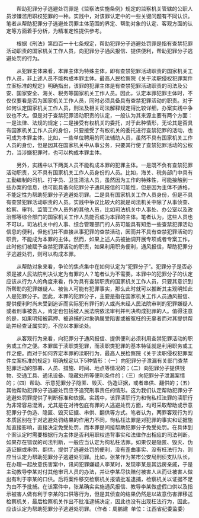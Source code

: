 　　帮助犯罪分子逃避处罚罪是《监察法实施条例》规定的监察机关管辖的公职人员涉嫌滥用职权犯罪的一种。实践中，对该罪认定中的一些关键问题有不同认识。笔者从帮助犯罪分子逃避处罚罪主体范围的界定、帮助对象的认定、客观方面的认定等方面着手分析，为精准定性提供参考。

　　根据《刑法》第四百一十七条规定，帮助犯罪分子逃避处罚罪是指有查禁犯罪活动职责的国家机关工作人员，向犯罪分子通风报信、提供便利，帮助犯罪分子逃避处罚的行为。

　　从犯罪主体来看，本罪主体为特殊主体，即有查禁犯罪活动职责的国家机关工作人员，非上述人员不能构成本罪主体。最高人民检察院《关于渎职侵权犯罪案件立案标准的规定》明确指出，该罪的犯罪主体是有查禁犯罪活动职责的司法及公安、国家安全、海关、税务等国家机关工作人员。因此，认定本罪犯罪主体时，不仅仅要看是否为国家机关工作人员，同时必须具备具有查禁犯罪活动的职责。对于如何认定国家机关工作人员，刑法及相关司法解释规定得比较详细，办案实践中争议也不大。但是对于查禁犯罪活动职责的认定，一般认为其来源主要有两个方面：一是法律、法规的规定；二是接受有权机关的委托，对于此种情形，无论其是否具有国家机关工作人员的身份，只要接受了有权机关的委托进行查禁犯罪的活动，也可成为本罪主体。比如，一些单位聘用的司法辅助人员，虽然不具有国家机关工作人员的身份，但是因其在国家机关中从事公务，只要其行使了查禁犯罪活动的公权力，当涉嫌犯罪时，也可以构成本罪主体。

　　另外，实践中以下两类人员不能构成本罪的犯罪主体。一是既不负有查禁犯罪活动职责，又不具有国家机关工作人员身份的人员。比如，海关、税务部门中具有工勤编制的司机、打字员、卫生清洁人员，虽然因为工作的特殊性，可能接触到一些办案的信息，也可能具备向犯罪分子通风报信的可能性，但是因为主体不适格，不能定性为帮助犯罪分子逃避处罚罪。二是具有国家机关工作人员身份，但是不具有查禁犯罪活动职责的人员。实践中争议比较大的就是司法机关中除了从事侦查、检察、审判、监管工作人员外的其他人员，比如司法机关中人事处、办公室以及政治部等综合部门的国家机关工作人员能否成为本罪的主体。笔者认为，这些人员也不可以，司法机关中的人事、综合管理部门的人员可能具有知悉一些查禁犯罪活动信息的便利，但他们并不直接从事犯罪的查禁活动，因而并不具有查禁犯罪活动的职责，不能成为本罪的主体。然而，如果上述人员被抽调开展专项或者专案工作，此时他们被赋予查禁犯罪活动的职责，如果利用职务便利，通风报信，帮助犯罪分子逃避处罚，则可以构成本罪。

　　从帮助对象来看，争论的焦点集中在如何认定为“犯罪分子”。犯罪分子是否必须是被人民法院判决认定为有罪的人？笔者认为不需要。本罪中的犯罪分子的认定应该从行为人的角度来看，作为具有查禁职责的国家机关工作人员，只要其意识到所帮助的犯罪嫌疑人、被告人可能有犯罪事实，那么此时就可以推断其主观明知此人是犯罪分子。因此，本罪的犯罪分子，主要是指在国家机关工作人员通风报信、提供便利时尚未受到追诉而实际犯有罪行的人或尚未经人民法院审判的犯罪嫌疑人或者刑事被告人，肯定也包括被人民法院依法审判并判决构成犯罪的人。值得注意的是，如果明知被羁押、被追捕的对象确属受陷害或被冤枉的无辜者而对其提供帮助并经查证属实的，不应以本罪论处。

　　从客观行为来看，向犯罪分子通风报信、提供便利必须利用查禁犯罪活动的职务或工作之便。本罪属于渎职类犯罪，而渎职类犯罪的基本特征就是利用职务或工作之便。而对于如何界定本罪的渎职行为，最高人民检察院《关于渎职侵权犯罪案件立案标准的规定》明确规定以下5种情形：（一）向犯罪分子泄漏有关部门查禁犯罪活动的部署、人员、措施、时间、地点等情况的；（二）向犯罪分子提供钱物、交通工具、通讯设备、隐藏处所等便利条件的；（三）向犯罪分子泄漏案情的；（四）帮助、示意犯罪分子隐匿、毁灭、伪造证据，或者串供、翻供的；（五）其他帮助犯罪分子逃避处罚应予追究刑事责任的情形。这为我们认定帮助犯罪分子逃避处罚罪提供了判断标准和依据。实践中，该罪渎职行为和徇私枉法罪的渎职行为非常容易混淆，尤其是在对待包庇有罪的人逃避处罚方面，均可采取帮助或示意犯罪分子伪造、隐匿、毁灭证据、串供、翻供等方式。笔者认为，两罪客观行为的本质区别在于对逃避处罚结果的作用力不同，徇私枉法罪是对犯罪的事实和证据施加直接影响，直接决定免受处罚，而本罪是间接帮助犯罪分子免受处罚。在具体到个案认定时需要根据行为主体是否利用职权违背事实和法律作出相应的司法判断。如果存在错误的司法判断，一般应当认定为徇私枉法罪。如果仅是隐匿、毁灭、伪造证据或串供、翻供，提供了逃避处罚的便利，没有歪曲事实、没有枉法行为，则应当认定为帮助犯罪分子逃避处罚罪。比如，张某作为某市公安局刑侦支队队长，在办理一起故意伤害案中，讯问犯罪嫌疑人李某时，发现李某是其远房亲戚，于是主动教导李某对付其他审讯人员的办法，并让李某尽快赔付被害人从而让被害人做出有利于李某的口供。后将案件移交检察机关报请批准逮捕，检察机关以证据不足为由不予批捕。在该案件中，张某确实实施通风报信、教导李某做虚假口供以及指示被害人做有利于李某的口供等行为，但是其侦查的结果仍然是以故意伤害罪移送检察机关，最后检察机关作出不批准逮捕决定，因此也没有出现枉法行为，因此，应该认定为帮助犯罪分子逃避处罚罪。（作者：周鹏建  单位：江西省纪委监委）
